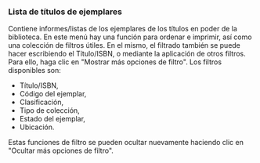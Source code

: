 ### Lista de títulos de ejemplares

Contiene informes/listas de los ejemplares de los títulos en poder de la biblioteca. En este menú hay una función para ordenar e imprimir, así como una colección de filtros útiles. En el mismo, el filtrado también se puede hacer escribiendo el Título/ISBN, o mediante la aplicación de otros filtros. Para ello, haga clic en "Mostrar más opciones de filtro". Los filtros disponibles son:
- Título/ISBN,
- Código del ejemplar,
- Clasificación,
- Tipo de colección,
- Estado del ejemplar,
- Ubicación.

Estas funciones de filtro se pueden ocultar nuevamente haciendo clic en "Ocultar más opciones de filtro".
